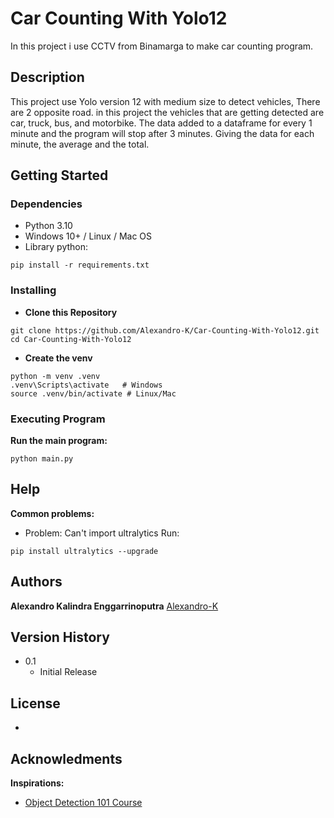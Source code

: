 # Car Counting With Yolo12 
In this project i use CCTV from Binamarga to make car counting program.

## Description
This project use Yolo version 12 with medium size to detect vehicles, There are 2 opposite road. in this project the vehicles that are getting detected are car, truck, bus, and motorbike. The data added to a dataframe for every 1 minute and the program will stop after 3 minutes. Giving the data for each minute, the average and the total.

## Getting Started
### Dependencies
* Python 3.10
* Windows 10+ / Linux / Mac OS
* Library python:
```
pip install -r requirements.txt
```

### Installing
* **Clone this Repository**
```
git clone https://github.com/Alexandro-K/Car-Counting-With-Yolo12.git
cd Car-Counting-With-Yolo12
```
* **Create the venv**
```
python -m venv .venv
.venv\Scripts\activate   # Windows
source .venv/bin/activate # Linux/Mac
```

### Executing Program
**Run the main program:**
```
python main.py
```

## Help
**Common problems:**
* Problem: Can't import ultralytics
  Run:
```
pip install ultralytics --upgrade
```
  
## Authors
**Alexandro Kalindra Enggarrinoputra** [Alexandro-K](https://github.com/Alexandro-K)

## Version History
* 0.1
  * Initial Release
 
## License
-

## Acknowledments
**Inspirations:**
* [Object Detection 101 Course](https://youtu.be/WgPbbWmnXJ8?si=1caWK9bWBk37FpEV)
